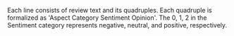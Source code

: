 Each line consists of review text and its quadruples. Each quadruple is formalized as 'Aspect Category Sentiment
Opinion'. The 0, 1, 2 in the Sentiment category represents negative, neutral, and positive, respectively.
